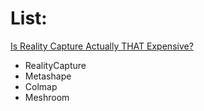 # List:
[Is Reality Capture Actually THAT Expensive?](https://youtu.be/z3aSA0qXsIg)
- RealityCapture
- Metashape
- Colmap
- Meshroom
